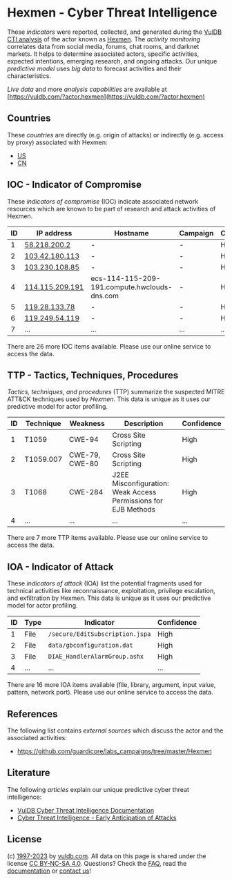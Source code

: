 # Hexmen - Cyber Threat Intelligence

These _indicators_ were reported, collected, and generated during the [VulDB CTI analysis](https://vuldb.com/?kb.cti) of the actor known as [Hexmen](https://vuldb.com/?actor.hexmen). The _activity monitoring_ correlates data from social media, forums, chat rooms, and darknet markets. It helps to determine associated actors, specific activities, expected intentions, emerging research, and ongoing attacks. Our unique _predictive model_ uses _big data_ to forecast activities and their characteristics.

_Live data_ and more _analysis capabilities_ are available at [https://vuldb.com/?actor.hexmen](https://vuldb.com/?actor.hexmen)

## Countries

These _countries_ are directly (e.g. origin of attacks) or indirectly (e.g. access by proxy) associated with Hexmen:

* [US](https://vuldb.com/?country.us)
* [CN](https://vuldb.com/?country.cn)

## IOC - Indicator of Compromise

These _indicators of compromise_ (IOC) indicate associated network resources which are known to be part of research and attack activities of Hexmen.

ID | IP address | Hostname | Campaign | Confidence
-- | ---------- | -------- | -------- | ----------
1 | [58.218.200.2](https://vuldb.com/?ip.58.218.200.2) | - | - | High
2 | [103.42.180.113](https://vuldb.com/?ip.103.42.180.113) | - | - | High
3 | [103.230.108.85](https://vuldb.com/?ip.103.230.108.85) | - | - | High
4 | [114.115.209.191](https://vuldb.com/?ip.114.115.209.191) | ecs-114-115-209-191.compute.hwclouds-dns.com | - | High
5 | [119.28.133.78](https://vuldb.com/?ip.119.28.133.78) | - | - | High
6 | [119.249.54.119](https://vuldb.com/?ip.119.249.54.119) | - | - | High
7 | ... | ... | ... | ...

There are 26 more IOC items available. Please use our online service to access the data.

## TTP - Tactics, Techniques, Procedures

_Tactics, techniques, and procedures_ (TTP) summarize the suspected MITRE ATT&CK techniques used by _Hexmen_. This data is unique as it uses our predictive model for actor profiling.

ID | Technique | Weakness | Description | Confidence
-- | --------- | -------- | ----------- | ----------
1 | T1059 | CWE-94 | Cross Site Scripting | High
2 | T1059.007 | CWE-79, CWE-80 | Cross Site Scripting | High
3 | T1068 | CWE-284 | J2EE Misconfiguration: Weak Access Permissions for EJB Methods | High
4 | ... | ... | ... | ...

There are 7 more TTP items available. Please use our online service to access the data.

## IOA - Indicator of Attack

These _indicators of attack_ (IOA) list the potential fragments used for technical activities like reconnaissance, exploitation, privilege escalation, and exfiltration by Hexmen. This data is unique as it uses our predictive model for actor profiling.

ID | Type | Indicator | Confidence
-- | ---- | --------- | ----------
1 | File | `/secure/EditSubscription.jspa` | High
2 | File | `data/gbconfiguration.dat` | High
3 | File | `DIAE_HandlerAlarmGroup.ashx` | High
4 | ... | ... | ...

There are 16 more IOA items available (file, library, argument, input value, pattern, network port). Please use our online service to access the data.

## References

The following list contains _external sources_ which discuss the actor and the associated activities:

* https://github.com/guardicore/labs_campaigns/tree/master/Hexmen

## Literature

The following _articles_ explain our unique predictive cyber threat intelligence:

* [VulDB Cyber Threat Intelligence Documentation](https://vuldb.com/?kb.cti)
* [Cyber Threat Intelligence - Early Anticipation of Attacks](https://www.scip.ch/en/?labs.20201022)

## License

(c) [1997-2023](https://vuldb.com/?kb.changelog) by [vuldb.com](https://vuldb.com/?kb.about). All data on this page is shared under the license [CC BY-NC-SA 4.0](https://creativecommons.org/licenses/by-nc-sa/4.0/). Questions? Check the [FAQ](https://vuldb.com/?kb.faq), read the [documentation](https://vuldb.com/?kb) or [contact us](https://vuldb.com/?contact)!
